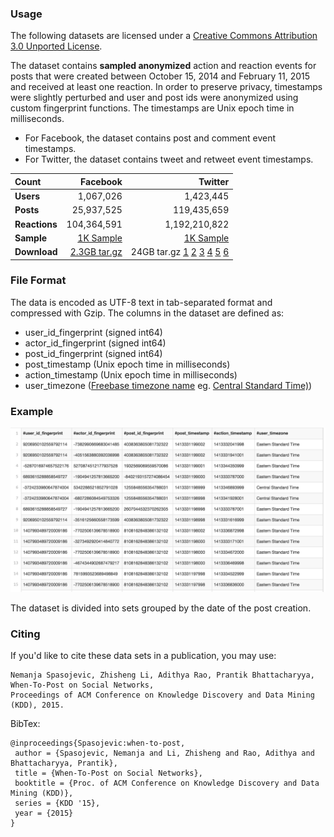 ### Usage ###
The following datasets are licensed under a [Creative Commons Attribution 3.0 Unported License](http://creativecommons.org/licenses/by/3.0/).

The dataset contains **sampled anonymized** action and reaction events for posts that were created between October 15, 2014 and February 11, 2015 and received at least one reaction. In order to preserve privacy, timestamps were slightly perturbed and user and post ids were anonymized using custom fingerprint functions. The timestamps are Unix epoch time in milliseconds.

* For Facebook, the dataset contains post and comment event timestamps.
* For Twitter, the dataset contains tweet and retweet event timestamps.


| Count         | **Facebook**  | **Twitter**     |
|:--------------|--------------:|----------------:|
| **Users**     |   1,067,026   |     1,423,445   |
| **Posts**     |  25,937,525   |   119,435,659   |
| **Reactions** | 104,364,591   | 1,192,210,822   |
| **Sample**    | [1K Sample](sample/user_timestamp_open_set_fb.tsv) | [1K Sample](sample/user_timestamp_open_set_tw.tsv) |
| **Download**  | [2.3GB tar.gz ](http://opendata.klout.com/user_timestamp_open_dataset/user_timestamp_open_set_fb.tar.gz) | 24GB tar.gz   [1](http://opendata.klout.com/user_timestamp_open_dataset/user_timestamp_open_set_tw.tar.gz.01)  [2](http://opendata.klout.com/user_timestamp_open_dataset/user_timestamp_open_set_tw.tar.gz.02)    [3](http://opendata.klout.com/user_timestamp_open_dataset/user_timestamp_open_set_tw.tar.gz.03)    [4](http://opendata.klout.com/user_timestamp_open_dataset/user_timestamp_open_set_tw.tar.gz.04) [5](http://opendata.klout.com/user_timestamp_open_dataset/user_timestamp_open_set_tw.tar.gz.05)   [6](http://opendata.klout.com/user_timestamp_open_dataset/user_timestamp_open_set_tw.tar.gz.06)


### File Format ###

The data is encoded as UTF-8 text in tab-separated format and compressed with Gzip. The columns in the dataset are defined as:

* user_id_fingerprint (signed int64)
* actor_id_fingerprint (signed int64)
* post_id_fingerprint (signed int64)
* post_timestamp (Unix epoch time in milliseconds)
* action_timestamp (Unix epoch time in milliseconds)
* user_timezone ([Freebase timezone name](https://www.freebase.com/time/time_zone/time_zone_name_standard) eg. [Central Standard Time)](https://www.freebase.com/m/02fqwt))

### Example ###

[![Example](images/user_timestamp_dataset_example.png)](images/user_timestamp_dataset_example.png)

The dataset is divided into sets grouped by the date of the post creation.

### Citing ###

If you'd like to cite these data sets in a publication, you may use:
```
Nemanja Spasojevic, Zhisheng Li, Adithya Rao, Prantik Bhattacharyya, 
When-To-Post on Social Networks, 
Proceedings of ACM Conference on Knowledge Discovery and Data Mining (KDD), 2015.
```

BibTex:
```
@inproceedings{Spasojevic:when-to-post,
 author = {Spasojevic, Nemanja and Li, Zhisheng and Rao, Adithya and Bhattacharyya, Prantik},
 title = {When-To-Post on Social Networks},
 booktitle = {Proc. of ACM Conference on Knowledge Discovery and Data Mining (KDD)},
 series = {KDD '15},
 year = {2015}
}
```
